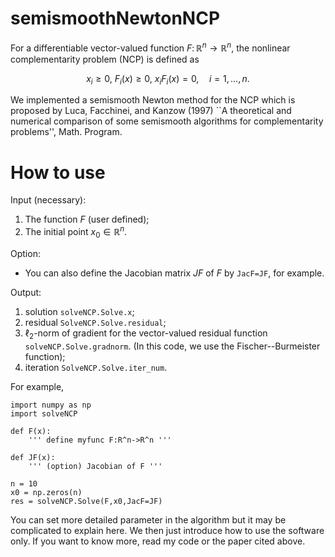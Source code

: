 # semismoothNewtonNCP

For a differentiable vector-valued function $F\colon\mathbb{R}^n\to\mathbb{R}^n$, the nonlinear complementarity problem (NCP) is defined as

$$
x_i\ge0,\ F_i(x)\ge0,\ x_iF_i(x)=0,\quad i=1,\dots,n.
$$

We implemented a semismooth Newton method for the NCP which is proposed by Luca, Facchinei, and Kanzow (1997) ``A theoretical and numerical comparison of some semismooth algorithms for complementarity problems'', Math. Program.

# How to use

Input (necessary):

1. The function $F$ (user defined);
2. The initial point $x_0\in\mathbb{R}^n$.

Option:

- You can also define the Jacobian matrix $JF$ of $F$ by `JacF=JF`, for example.

Output:

1. solution `solveNCP.Solve.x`;
2. residual `SolveNCP.Solve.residual`;
3. $\ell_2$-norm of gradient for the vector-valued residual function `solveNCP.Solve.gradnorm`. (In this code, we use the Fischer--Burmeister function);
4. iteration `SolveNCP.Solve.iter_num`.

For example,

```
import numpy as np
import solveNCP

def F(x):
    ''' define myfunc F:R^n->R^n '''

def JF(x):
    ''' (option) Jacobian of F '''

n = 10
x0 = np.zeros(n)
res = solveNCP.Solve(F,x0,JacF=JF)
```

You can set more detailed parameter in the algorithm but it may be complicated to explain here.
We then just introduce how to use the software only.
If you want to know more, read my code or the paper cited above.
